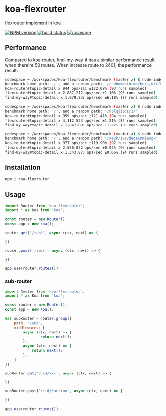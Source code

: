 # koa-flexrouter

flexrouter implement in koa

[![NPM version][npm-image]][npm-url]
[![build status][travis-image]][travis-url]
[![coverage][coverage-image]][coverage-url]

[npm-image]: https://img.shields.io/npm/v/koa-flexrouter.svg?style=flat-square
[npm-url]: https://npmjs.org/package/koa-flexrouter
[travis-image]: https://travis-ci.org/yviscool/koa-flexrouter.svg?branch=master
[travis-url]: https://travis-ci.org/yviscool/koa-flexrouter
[coverage-url]: https://coveralls.io/github/yviscool/koa-flexrouter
[coverage-image]: https://coveralls.io/repos/github/yviscool/koa-flexrouter/badge.svg

## Performance
Compared to koa-router, find-my-way, it has a similar performance result when there're 50 routes. When increase route to 2401, the performance result:

```bash
codespace ➜ /workspaces/koa-flexrouter/benchmark (master ✗) $ node index.js 
benchmark home path: '/', and a random path: '/cndhomeainrmsfbn/1/wxcfkdikzb'
koa-router#topic-detail x 944 ops/sec ±122.08% (93 runs sampled)
flexrouter#topic-detail x 2,887,212 ops/sec ±1.10% (93 runs sampled)
find-my-way#topic-detail x 1,079,235 ops/sec ±6.18% (87 runs sampled)

codespace ➜ /workspaces/koa-flexrouter/benchmark (master ✗) $ node index.js 
benchmark home path: '/', and a random path: '/nblqjipdz/1/'
koa-router#topic-detail x 959 ops/sec ±121.41% (94 runs sampled)
flexrouter#topic-detail x 4,112,523 ops/sec ±1.21% (89 runs sampled)
find-my-way#topic-detail x 1,847,886 ops/sec ±1.22% (96 runs sampled)

codespace ➜ /workspaces/koa-flexrouter/benchmark (master ✗) $ node index.js 
benchmark home path: '/', and a random path: '/xeyk/1/avdegacnmiesgk'
koa-router#topic-detail x 977 ops/sec ±119.90% (92 runs sampled)
flexrouter#topic-detail x 2,550,022 ops/sec ±0.92% (93 runs sampled)
find-my-way#topic-detail x 1,343,876 ops/sec ±0.66% (94 runs sampled)
```

## Installation

```sh
npm i koa-flexrouter
```

## Usage

```js
import Router from 'koa-flexrouter';
import * as Koa from 'koa';

const router = new Router();
const app = new Koa();

router.get('/test', async (ctx, next) => {

})

router.post('/test', async (ctx, next) => {

})

app.use(router.routes())
```

### sub-router

```js
import Router from 'koa-flexrouter';
import * as Koa from 'koa';

const router = new Router();
const app = new Koa();

var subRouter = router.group({
    path: '/sub',
    middlewares: [
        async (ctx, next) => {
                return next();
        },
        async (ctx, next) => {
            return next();
        },
    ]
})

subRouter.get('/:id/xxx', async (ctx, next) => {

})

subRouter.post('/:id/*action', async (ctx, next) => {

})

app.use(router.routes())
```

